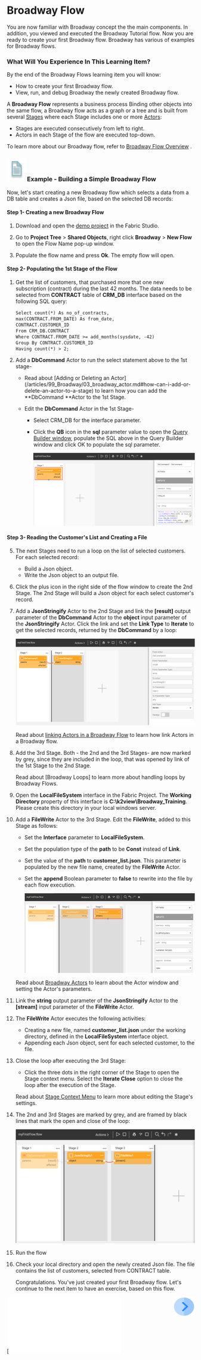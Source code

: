 # ­­Broadway Flow 

You are now familiar with Broadway concept the the main components. In addition, you viewed and executed the Broadway Tutorial flow. Now you are ready to create your first Broadway flow. Broadway has various of examples for Broadway flows. 

### What Will You Experience In This Learning Item?

By the end of the Broadway Flows learning item you will know:

- How to create your first Broadway flow.
- View, run, and debug Broadway the newly created Broadway flow.

A **Broadway Flow** represents a business process Binding other objects into the same flow, a Broadway flow acts as a graph or a tree and is built from several [Stages](https://github.com/k2view-academy/K2View-Academy/blob/KB_DROP2_99_BROADWAY_Nataly/articles/99_Broadway/19_broadway_flow_stages.md) where each Stage includes one or more [Actors](https://github.com/k2view-academy/K2View-Academy/blob/KB_DROP2_99_BROADWAY_Nataly/articles/99_Broadway/03_broadway_actor.md):

- Stages are executed consecutively from left to right.
- Actors in each Stage of the flow are executed top-down.

To learn more about our Broadway flow, refer to [Broadway Flow Overview](/articles/99_Broadway/16_broadway_flow_overview.md) .

### ![](/academy/Training_Level_1/03_fabric_basic_LU/images/example.png)Example - Building a Simple Broadway Flow

Now, let's start creating a new Broadway flow which selects a data from a DB table and creates a Json file, based on the selected DB records:

#### Step 1- Creating a new Broadway Flow

1. Download and open the [demo project](/articles/demo_project) in the Fabric Studio. 

2. Go to **Project Tree** > **Shared Objects**, right click **Broadway** > **New Flow** to open the Flow Name pop-up window.

3. Populate the flow name and press **Ok**. The empty flow will open.

#### Step 2- Populating the 1st Stage of the Flow

1. Get the list of customers,  that purchased more that one new subscription (contract) during the last 42 months. The data needs to be selected from **CONTRACT** table of **CRM_DB** interface based on the following SQL query:

     ```
     Select count(*) As no_of_contracts,
     max(CONTRACT.FROM_DATE) As from_date,
     CONTRACT.CUSTOMER_ID
     From CRM_DB.CONTRACT
     Where CONTRACT.FROM_DATE >= add_months(sysdate, -42)
     Group By CONTRACT.CUSTOMER_ID
     Having count(*) > 2;
     ```

 2. Add a **DbCommand** Actor to run the select statement above to the 1st stage- 

       -  Read about [Adding or Deleting an Actor] (/articles/99_Broadway/03_broadway_actor.md#how-can-i-add-or-delete-an-actor-to-a-stage) to learn how you can add the **DbCommand **Actor to the 1st Stage.

       - Edit the **DbCommand** Actor in the 1st Stage-

         - Select CRM_DB for the interface parameter.

         - Click the **QB** icon in the **sql** parameter value to open the [Query Builder window](/articles/11_query_builder/02_query_builder_window.md), populate the SQL above in the Query Builder window and click OK to populate the sql parameter.

           ![DbCommand-Example](/academy/Training_Level_1/99_Broadway/images/MyFirstFlow_Example_Stage1.png)

#### Step 3- Reading the Customer's List and Creating a File
5. The next Stages need to run a loop on the list of selected customers. For each selected record: 

   - Build a Json object.
   - Write the Json object to an output file.

6. Click the plus icon in the right side of the flow window to create the 2nd Stage. The 2nd Stage will build a Json object for each select customer's record.

7. Add a **JsonStringify** Actor to the 2nd Stage and link the **[result]** output parameter of the **DbCommand** Actor  to the **object** input parameter of the **JsonStringify** Actor. Click the link and set the **Link Type** to **Iterate** to get the selected records, returned by the **DbCommand** by a loop:

   ![JsonStringify](/academy/Training_Level_1/99_Broadway/images/MyFirstFlow_Example_Stage2.png)

   Read about [linking Actors in a Broadway Flow](/articles/99_Broadway/20_broadway_flow_linking_actors.md) to learn how link Actors in a Broadway flow.

   

8. Add the 3rd Stage. Both - the 2nd and the 3rd Stages- are now marked by grey, since they are included in the loop, that was opened by link of the 1st Stage to the 2nd Stage. 

   Read about [Broadway Loops] to learn more about handling loops by Broadway Flows. 

9. Open the **LocalFileSystem** interface in the Fabric Project. The **Working Directory** property of this interface is **C:\k2view\Broadway_Training**. Please create this directory in your local windows server.

10. Add a **FileWrite** Actor to the 3rd Stage. Edit the **FileWrite**, added to this Stage as follows:

    - Set the **Interface** parameter to **LocalFileSystem**. 

    - Set the population type of the **path** to be **Const** instead of **Link**.

    - Set the value of the **path** to **customer_list.json**. This parameter is populated by the new file name, created by the **FileWrite** Actor.

    - Set the **append** Boolean parameter to **false** to rewrite into the file by each flow execution.

      ![FileWrite](/academy/Training_Level_1/99_Broadway/images/MyFirstFlow_Example_Stage3.png)

    Read about [Broadway Actors](/articles/99_Broadway/03_broadway_actor.md) to learn about the Actor window and setting the Actor's parameters. 

11. Link the **string** output parameter of the **JsonStringify** Actor to the **[stream]** input parameter of the **FileWrite** Actor.

12. The **FileWrite** Actor executes the following activities:

    - Creating a new file, named **customer_list.json** under the working directory, defined in the **LocalFileSystem** interface object.
    - Appending each Json object, sent for each selected customer, to the file.

13.  Close the loop after executing the 3rd Stage:
      - Click the three dots in the right corner of the Stage to open the Stage context menu. Select the **Iterate Close** option to close the loop after the execution of the Stage.

      Read about [Stage Context Menu](/articles/99_Broadway/18_broadway_flow_window.md#stage-context-menu)  to learn more about editing the Stage's settings.

14. The 2nd and 3rd Stages are marked by grey, and are framed by black lines that mark the open and close of the loop:

    ![image](/academy/Training_Level_1/99_Broadway/images/MyFirstFlow_Example_Stage3_close_loop.png)

15. Run the flow

16. Check your local directory and open the newly created Json file. The file contains the list of customers, selected from CONTRACT table.

    

    Congratulations. You've just created your first Broadway flow. Let's continue to the next item to have an exercise, based on this flow.



[![Previous](/academy/Training_Level_1/99_Broadway/04_broadway_tutorials.md)[<img align="right" width="60" height="54" src="/articles/images/Next.png">](/academy/Training_Level_1/99_Broadway/04_broadway_flow_exercise.md)
